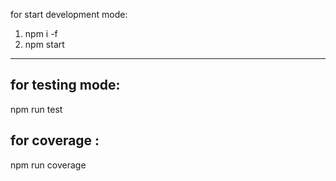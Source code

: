 for start development mode: 
1. npm i -f
2. npm start
*****************

for testing mode:
------------

npm run test

for coverage :
-------------------

npm run coverage
